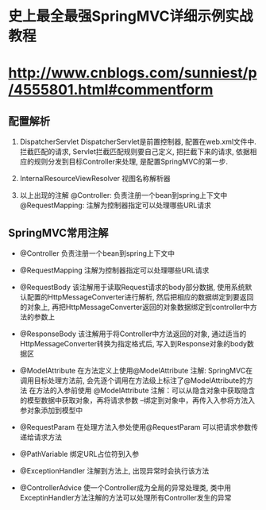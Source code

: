 # 史上最全最强SpringMVC详细示例实战教程

# http://www.cnblogs.com/sunniest/p/4555801.html#commentform

## 配置解析

1. DispatcherServlet
	DispatcherServlet是前置控制器, 配置在web.xml文件中. 拦截匹配的请求, Servlet拦截匹配规则要自己定义, 把拦截下来的请求, 依据相应的规则分发到目标Controller来处理, 是配置SpringMVC的第一步.

2. InternalResourceViewResolver
	视图名称解析器

3. 以上出现的注解
	@Controller: 负责注册一个bean到spring上下文中
	@RequestMapping: 注解为控制器指定可以处理哪些URL请求



## SpringMVC常用注解

- @Controller
	负责注册一个bean到spring上下文中

- @RequestMapping
	注解为控制器指定可以处理哪些URL请求

- @RequestBody
	该注解用于读取Request请求的body部分数据, 使用系统默认配置的HttpMessageConverter进行解析, 然后把相应的数据绑定到要返回的对象上, 再把HttpMessageConverter返回的对象数据绑定到controller中方法的参数上	

- @ResponseBody
	该注解用于将Controller中方法返回的对象, 通过适当的HttpMessageConverter转换为指定格式后, 写入到Response对象的body数据区

- @ModelAttribute
	在方法定义上使用@ModelAttribute 注解: SpringMVC在调用目标处理方法前, 会先逐个调用在方法级上标注了@ModelAttribute的方法
	在方法的入参前使用 @ModelAttribute 注解：可以从隐含对象中获取隐含的模型数据中获取对象，再将请求参数 –绑定到对象中，再传入入参将方法入参对象添加到模型中 

- @RequestParam
	在处理方法入参处使用@RequestParam 可以把请求参数传递给请求方法

- @PathVariable
	绑定URL占位符到入参

- @ExceptionHandler
	注解到方法上, 出现异常时会执行该方法

- @ControllerAdvice
	使一个Controller成为全局的异常处理类, 类中用ExceptinHandler方法注解的方法可以处理所有Controller发生的异常